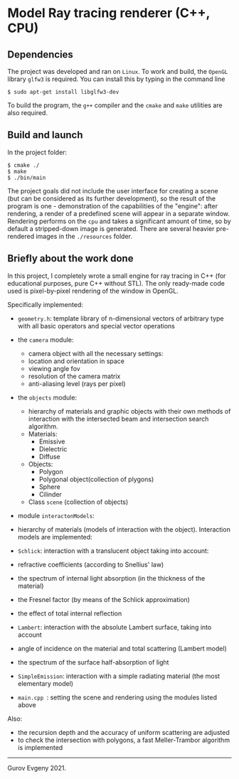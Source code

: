 # Model Ray tracing renderer (C++, CPU)
## Dependencies
The project was developed and ran on `Linux`.
To work and build, the `OpenGL` library `glfw3` is required. You can install this by typing in the command line
```
$ sudo apt-get install libglfw3-dev
```
To build the program, the `g++` compiler and the `cmake` and `make` utilities are also required.

## Build and launch
In the project folder:
```
$ cmake ./
$ make
$ ./bin/main
```
The project goals did not include the user interface for creating a scene (but can be considered as its further development), so the result of the program is one - demonstration of the capabilities of the "engine": after rendering, a render of a predefined scene will appear in a separate window. Rendering performs on the `cpu` and takes a significant amount of time, so by default a stripped-down image is generated. There are several heavier pre-rendered images in the `./resources` folder.

## Briefly about the work done
In this project, I completely wrote a small engine for ray tracing in C++ (for educational purposes, pure C++ without STL). The only ready-made code used is pixel-by-pixel rendering of the window in OpenGL.

Specifically implemented:

- `geometry.h`: template library of n-dimensional vectors of arbitrary type with all basic operators and special vector operations

- the `camera` module:
  * camera object with all the necessary settings:
  - location and orientation in space
  - viewing angle fov
  - resolution of the camera matrix
  - anti-aliasing level (rays per pixel)
- the `objects` module:
  * hierarchy of materials and graphic objects with their own methods of interaction with the intersected beam and intersection search algorithm.
  * Materials:
    - Emissive
    - Dielectric
    - Diffuse
  * Objects:
    - Polygon
    - Polygonal object(collection of plygons)
    - Sphere
    - Cilinder
  * Class `scene` (collection of objects)

- module `interactonModels`:
- hierarchy of materials (models of interaction with the object). Interaction models are implemented:
- `Schlick`: interaction with a translucent object taking into account:
- refractive coefficients (according to Snellius' law)
- the spectrum of internal light absorption (in the thickness of the material)
- the Fresnel factor (by means of the Schlick approximation)
- the effect of total internal reflection
- `Lambert`: interaction with the absolute Lambert surface, taking into account
- angle of incidence on the material and total scattering (Lambert model)
- the spectrum of the surface half-absorption of light
- `SimpleEmission`: interaction with a simple radiating material (the most elementary model)

- `main.cpp `: setting the scene and rendering using the modules listed above

Also:
- the recursion depth and the accuracy of uniform scattering are adjusted
- to check the intersection with polygons, a fast Meller-Trambor algorithm is implemented

---
Gurov Evgeny 2021.
